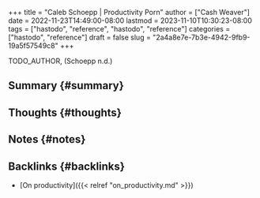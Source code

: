 +++
title = "Caleb Schoepp | Productivity Porn"
author = ["Cash Weaver"]
date = 2022-11-23T14:49:00-08:00
lastmod = 2023-11-10T10:30:23-08:00
tags = ["hastodo", "reference", "hastodo", "reference"]
categories = ["hastodo", "reference"]
draft = false
slug = "2a4a8e7e-7b3e-4942-9fb9-19a5f57549c8"
+++

TODO_AUTHOR, (Schoepp n.d.)


## Summary {#summary}


## Thoughts {#thoughts}


## Notes {#notes}


## Backlinks {#backlinks}

-   [On productivity]({{< relref "on_productivity.md" >}})
